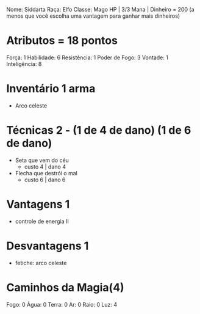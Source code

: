 Nome: Siddarta
Raça: Elfo 
Classe: Mago
HP | 3/3
Mana | 
Dinheiro = 200 (a menos que você escolha uma vantagem para ganhar mais dinheiros) 
# Atributos = 18 pontos
Força: 1
Habilidade: 6
Resistência: 1
Poder de Fogo: 3
Vontade: 1 
Inteligência: 8
# Inventário 1 arma
- Arco celeste
# Técnicas 2 - (1 de 4 de dano) (1 de 6 de dano)
- Seta que vem do céu
	- custo 4 | dano 4
- Flecha que destrói o mal
	- custo 6 | dano 6

# Vantagens 1
- controle de energia II
# Desvantagens 1
- fetiche: arco celeste
# Caminhos da Magia(4) 
Fogo: 0 
Água: 0 
Terra: 0
Ar: 0
Raio: 0
Luz: 4